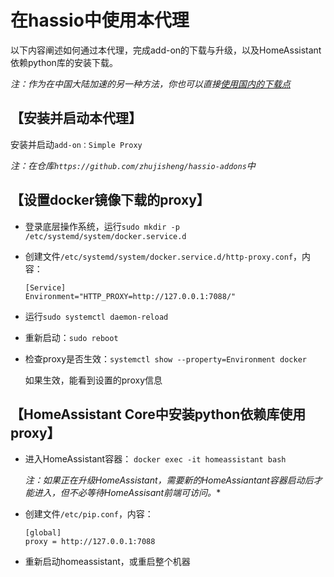 # 在hassio中使用本代理

以下内容阐述如何通过本代理，完成add-on的下载与升级，以及HomeAssistant依赖python库的安装下载。

*注：作为在中国大陆加速的另一种方法，你也可以直接[使用国内的下载点](../在hassio中使用中国大陆下载点.md)*

## 【安装并启动本代理】

安装并启动`add-on：Simple Proxy`

*注：在仓库`https://github.com/zhujisheng/hassio-addons`中*

## 【设置docker镜像下载的proxy】

- 登录底层操作系统，运行`sudo mkdir -p /etc/systemd/system/docker.service.d`
- 创建文件`/etc/systemd/system/docker.service.d/http-proxy.conf`，内容：

  ```
  [Service]
  Environment="HTTP_PROXY=http://127.0.0.1:7088/"
  ```

- 运行`sudo systemctl daemon-reload`
- 重新启动：`sudo reboot`
- 检查proxy是否生效：`systemctl show --property=Environment docker`

  如果生效，能看到设置的proxy信息

## 【HomeAssistant Core中安装python依赖库使用proxy】

- 进入HomeAssistant容器： `docker exec -it homeassistant bash`

  *注：如果正在升级HomeAssistant，需要新的HomeAssiantant容器启动后才能进入，但不必等待HomeAssisant前端可访问。**

- 创建文件`/etc/pip.conf`，内容：

  ```
  [global]
  proxy = http://127.0.0.1:7088
  ```

- 重新启动homeassistant，或重启整个机器